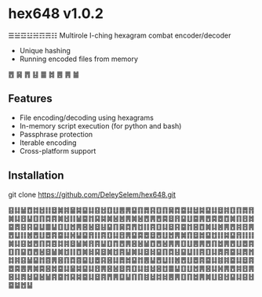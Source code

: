 
# hex648 v1.0.2
☰☱☲☳☵☶☴☷
Multirole I-ching hexagram combat encoder/decoder
 - Unique hashing
 - Running encoded files from memory

䷘ ䷱ ䷋ ䷣ ䷀ ䷮ ䷌ ䷠ ䷪

## Features
- File encoding/decoding using hexagrams
- In-memory script execution (for python and bash)
- Passphrase protection
- Iterable encoding
- Cross-platform support

## Installation
git clone https://github.com/DeleySelem/hex648.git

䷕䷆䷡䷩䷜䷲䷁䷥䷛䷦䷍䷯䷙䷆䷕䷲䷚䷗䷌䷠䷙䷖䷅䷳䷚䷖䷱䷺䷈䷆䷵䷯䷙䷆䷥䷦䷚䷖䷅䷢
䷛䷆䷔䷊䷚䷖䷺䷴䷛䷲䷁䷡䷈䷇䷑䷯䷛䷶䷰䷠䷛䷶䷘䷠䷘䷸䷥䷢䷙䷗䷈䷠䷘䷸䷉䷩䷛䷖䷔䷮
䷈䷅䷕䷳䷙䷒䷀䷊䷚䷗䷐䷠䷝䷶䷥䷣䷙䷖䷱䷺䷋䷂䷁䷴䷚䷆䷥䷳䷈䷇䷝䷩䷛䷆䷰䷠䷘䷦䷔䷠
䷘䷒䷁䷰䷘䷗䷉䷴䷈䷆䷽䷊䷙䷢䷁䷴䷚䷆䷔䷠䷙䷸䷉䷥䷘䷗䷐䷠䷛䷖䷥䷮䷙䷂䷁䷯䷙䷢䷁䷁
䷛䷆䷕䷹䷘䷖䷺䷤䷜䷦䷥䷡䷛䷢䷴䷊䷚䷓䷘䷠䷝䷶䷡䷩䷘䷶䷠䷠䷚䷗䷌䷠䷘䷖䷹䷠䷘䷗䷉䷴
䷚䷖䷙䷩䷘䷶䷥䷡䷛䷂䷁䷩䷛䷧䷑䷥䷛䷂䷴䷊䷛䷆䷥䷧䷙䷖䷺䷣䷙䷒䷁䷴䷚䷆䷅䷴䷈䷆䷅䷬
䷜䷦䷕䷡䷙䷇䷤䷠䷝䷖䷺䷤䷙䷗䷉䷳䷝䷆䷅䷮䷙䷇䷌䷊䷘䷒䷁䷰䷘䷗䷉䷴䷈䷆䷾䷦䷈䷆䷥䷴
䷉䷸䷌䷠䷛䷸䷝䷮䷈䷆䷍䷯䷙䷆䷔䷠䷝䷶䷥䷴䷚䷆䷾䷵䷝䷂䷀䷊䷚䷗䷐䷠䷝䷆䷽䷠䷘䷦䷔䷠
䷝䷆䷅䷵䷙䷶䷡䷴䷈䷇䷑䷯䷈䷆䷥䷴䷋䷠䷨䷊䷖䷖䷾䷵䷜䷧䷌䷠䷚䷖䷹䷠䷛䷗䷕䷲䷙䷆䷕䷲
䷈䷄䷐䷊ 